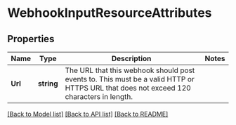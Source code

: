 # WebhookInputResourceAttributes

## Properties

Name | Type | Description | Notes
------------ | ------------- | ------------- | -------------
**Url** | **string** | The URL that this webhook should post events to. This must be a valid HTTP or HTTPS URL that does not exceed 120 characters in length.  | 

[[Back to Model list]](../README.md#documentation-for-models) [[Back to API list]](../README.md#documentation-for-api-endpoints) [[Back to README]](../README.md)


